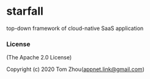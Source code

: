 # starfall
top-down framework of cloud-native SaaS application


### License

(The Apache 2.0 License)

Copyright (c) 2020 Tom Zhou(appnet.link@gmail.com)
